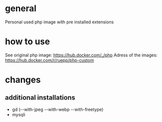 # general

Personal used php image with pre installed extensions

# how to use

See original php image: https://hub.docker.com/_/php
Adress of the images: https://hub.docker.com/r/ruepp/php-custom

# changes

## additional installations

- gd (--with-jpeg --with-webp --with-freetype)
- mysqli

